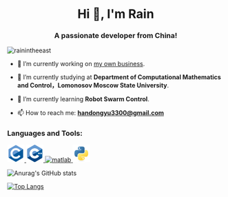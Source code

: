 <h1 align="center">Hi 👋, I'm Rain</h1>
<h3 align="center">A passionate developer from China!</h3>

<p align="left"> <img src="https://komarev.com/ghpvc/?username=rainintheeast&label=Profile%20views&color=0e75b6&style=flat" alt="rainintheeast" /> </p>

- 🔭 I’m currently working on [my own business](https://hezxtop.com/).

- 👯 I’m currently studying at **Department of Computational Mathematics and Control，Lomonosov Moscow State University**.

- 🌱 I’m currently learning **Robot Swarm Control**.

- 📫 How to reach me: **handongyu3300@gmail.com**

<h3 align="left">Languages and Tools:</h3>
<p align="left"> <a href="https://www.cprogramming.com/" target="_blank" rel="noreferrer"> <img src="https://raw.githubusercontent.com/devicons/devicon/master/icons/c/c-original.svg" alt="c" width="40" height="40"/> </a> <a href="https://www.w3schools.com/cpp/" target="_blank" rel="noreferrer"> <img src="https://raw.githubusercontent.com/devicons/devicon/master/icons/cplusplus/cplusplus-original.svg" alt="cplusplus" width="40" height="40"/> </a> <a href="https://www.mathworks.com/" target="_blank" rel="noreferrer"> <img src="https://upload.wikimedia.org/wikipedia/commons/2/21/Matlab_Logo.png" alt="matlab" width="40" height="40"/> </a> <a href="https://www.python.org" target="_blank" rel="noreferrer"> <img src="https://raw.githubusercontent.com/devicons/devicon/master/icons/python/python-original.svg" alt="python" width="40" height="40"/> </a> </p>

![Anurag's GitHub stats](https://github-readme-stats.vercel.app/api?username=rainintheeast&show_icons=true&theme=tokyonight)

[![Top Langs](https://github-readme-stats.vercel.app/api/top-langs/?username=rainintheeast&layout=compact)](https://github.com/anuraghazra/github-readme-stats)

<!--
**Rainintheeast/Rainintheeast** is a ✨ _special_ ✨ repository because its `README.md` (this file) appears on your GitHub profile.

Here are some ideas to get you started:

- 🔭 I’m currently working on ...
- 🌱 I’m currently learning ...
- 👯 I’m looking to collaborate on ...
- 🤔 I’m looking for help with ...
- 💬 Ask me about ...
- 📫 How to reach me: ...
- 😄 Pronouns: ...
- ⚡ Fun fact: ...
- 📄 Know about my experiences [name](site)
-->
